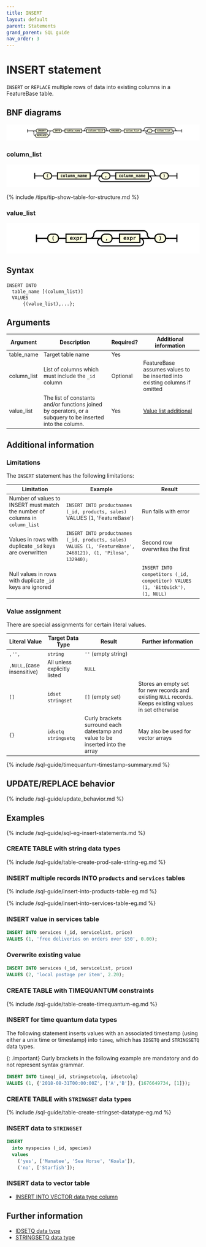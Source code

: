 ```yaml
---
title: INSERT
layout: default
parent: Statements
grand_parent: SQL guide
nav_order: 3
---
```


# INSERT statement

`INSERT` or `REPLACE` multiple rows of data into existing columns in a FeatureBase table.

## BNF diagrams

![expr](/assets/images/sql-guide/insert_stmt.svg)

### column_list
![expr](/assets/images/sql-guide/column_list.svg)

{% include /tips/tip-show-table-for-structure.md %}

### value_list
![expr](/assets/images/sql-guide/value_list.svg)

## Syntax

```
INSERT INTO
  table_name [(column_list)]
  VALUES
      {(value_list),...};
```

## Arguments

| Argument | Description | Required? | Additional information |
|---|---|---|---|
| table_name | Target table name | Yes |  |
| column_list | List of columns which must include the `_id` column | Optional | FeatureBase assumes values to be inserted into existing columns if omitted |
| value_list | The list of constants and/or functions joined by operators, or a subquery to be inserted into the column. | Yes | [Value list additional](#value-list-additional) |

## Additional information

### Limitations

The `INSERT` statement has the following limitations:

| Limitation | Example | Result |
|---|---|---|
| Number of values to INSERT must match the number of columns in `column_list` | `INSERT INTO productnames (_id, products, sales)` VALUES (1, 'FeatureBase') | Run fails with error |
| Values in rows with duplicate `_id` keys are overwritten | `INSERT INTO productnames (_id, products, sales) VALUES (1, 'FeatureBase', 2468121), (1, 'Pilosa', 132940);` | Second row overwrites the first |
| Null values in rows with duplicate `_id` keys are ignored | | `INSERT INTO competitors (_id, competitor) VALUES (1, 'BitQuick'), (1, NULL)` | NULL ignored |

### Value assignment

There are special assignments for certain literal values.

| Literal Value | Target Data Type | Result | Further information |
|---|---|---|---|
| `,'',` | `string`| `''` (empty string) | |
| `,NULL,`(case insensitive) | All unless explicitly listed | `NULL`| |
| `[]` | `idset` <br/>`stringset` | `[]` (empty set) | Stores an empty set for new records and existing `NULL` records. Keeps existing values in set otherwise |
| `{}` | `idsetq`<br/>`stringsetq` | Curly brackets surround each datestamp and value to be inserted into the array | May also be used for vector arrays |

{% include /sql-guide/timequantum-timestamp-summary.md %}

## UPDATE/REPLACE behavior

{% include /sql-guide/update_behavior.md %}

## Examples

{% include /sql-guide/sql-eg-insert-statements.md %}

### CREATE TABLE with string data types

{% include /sql-guide/table-create-prod-sale-string-eg.md %}

### INSERT multiple records INTO `products` and `services` tables

{% include /sql-guide/insert-into-products-table-eg.md %}

{% include /sql-guide/insert-into-services-table-eg.md %}

### INSERT value in services table

```sql
INSERT INTO services (_id, servicelist, price)
VALUES (1, 'free deliveries on orders over $50', 0.00);
```

### Overwrite existing value

```sql
INSERT INTO services (_id, servicelist, price)
VALUES (2, 'local postage per item', 2.20);
```

### CREATE TABLE with TIMEQUANTUM constraints

{% include /sql-guide/table-create-timequantum-eg.md %}

### INSERT for time quantum data types

The following statement inserts values with an associated timestamp (using either a unix time or timestamp) into `timeq`,  which has `IDSETQ` and `STRINGSETQ` data types.

{: .important}
Curly brackets in the following example are mandatory and do not represent syntax grammar.

```sql
INSERT INTO timeq(_id, stringsetcolq, idsetcolq)
VALUES (1, {'2018-08-31T00:00:00Z', ['A','B']}, {1676649734, [1]});
```

### CREATE TABLE with `STRINGSET` data types

{% include /sql-guide/table-create-stringset-datatype-eg.md %}

### INSERT data to `STRINGSET`

```sql
INSERT
  into myspecies (_id, species)
  values
    ('yes', ['Manatee', 'Sea Horse', 'Koala']),
    ('no', ['Starfish']);
```

### INSERT data to vector table

* [INSERT INTO VECTOR data type column](/docs/sql-guide/examples/sql-eg-insert/sql-eg-insert-cosvec-target)

## Further information

* [IDSETQ data type](/docs/sql-guide/data-types/data-type-idsetq)
* [STRINGSETQ data type](/docs/sql-guide/data-types/data-type-stringsetq)
